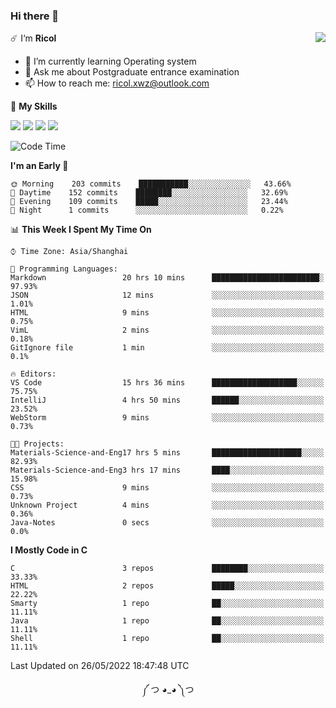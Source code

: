 ### Hi there 👋

<a href="#">
  <img align="right" src="https://github-readme-stats.vercel.app/api?username=Ricolxwz&count_private=true&show_icons=true&theme=prussian" />
</a>

☄️ I‘m **Ricol**

- 🌱 I’m currently learning Operating system
- 💬 Ask me about Postgraduate entrance examination
- 📫 How to reach me: ricol.xwz@outlook.com

🌟 **My Skills**

![](https://img.shields.io/badge/-Git-000000?style=flat-square&logo=git&logoColor=fff)
![](https://img.shields.io/badge/-C-3e74a2?style=flat-square&logo=C&logoColor=fff)
![](https://img.shields.io/badge/-Python-4fc08d?style=flat-square&logo=python&logoColor=fff)
![](https://img.shields.io/badge/-java-ffa500?style=flat-square&logo=java&logoColor=fff)

<!--START_SECTION:waka-->
![Code Time](http://img.shields.io/badge/Code%20Time-0%20secs-blue)

**I'm an Early 🐤** 

```text
🌞 Morning    203 commits    ███████████░░░░░░░░░░░░░░   43.66% 
🌆 Daytime    152 commits    ████████░░░░░░░░░░░░░░░░░   32.69% 
🌃 Evening    109 commits    █████░░░░░░░░░░░░░░░░░░░░   23.44% 
🌙 Night      1 commits      ░░░░░░░░░░░░░░░░░░░░░░░░░   0.22%

```


📊 **This Week I Spent My Time On** 

```text
⌚︎ Time Zone: Asia/Shanghai

💬 Programming Languages: 
Markdown                 20 hrs 10 mins      ████████████████████████░   97.93% 
JSON                     12 mins             ░░░░░░░░░░░░░░░░░░░░░░░░░   1.01% 
HTML                     9 mins              ░░░░░░░░░░░░░░░░░░░░░░░░░   0.75% 
VimL                     2 mins              ░░░░░░░░░░░░░░░░░░░░░░░░░   0.18% 
GitIgnore file           1 min               ░░░░░░░░░░░░░░░░░░░░░░░░░   0.1%

🔥 Editors: 
VS Code                  15 hrs 36 mins      ███████████████████░░░░░░   75.75% 
IntelliJ                 4 hrs 50 mins       ██████░░░░░░░░░░░░░░░░░░░   23.52% 
WebStorm                 9 mins              ░░░░░░░░░░░░░░░░░░░░░░░░░   0.73%

🐱‍💻 Projects: 
Materials-Science-and-Eng17 hrs 5 mins       ████████████████████░░░░░   82.93% 
Materials-Science-and-Eng3 hrs 17 mins       ████░░░░░░░░░░░░░░░░░░░░░   15.98% 
CSS                      9 mins              ░░░░░░░░░░░░░░░░░░░░░░░░░   0.73% 
Unknown Project          4 mins              ░░░░░░░░░░░░░░░░░░░░░░░░░   0.36% 
Java-Notes               0 secs              ░░░░░░░░░░░░░░░░░░░░░░░░░   0.0%

```

**I Mostly Code in C** 

```text
C                        3 repos             ████████░░░░░░░░░░░░░░░░░   33.33% 
HTML                     2 repos             █████░░░░░░░░░░░░░░░░░░░░   22.22% 
Smarty                   1 repo              ██░░░░░░░░░░░░░░░░░░░░░░░   11.11% 
Java                     1 repo              ██░░░░░░░░░░░░░░░░░░░░░░░   11.11% 
Shell                    1 repo              ██░░░░░░░░░░░░░░░░░░░░░░░   11.11%

```



 Last Updated on 26/05/2022 18:47:48 UTC
<!--END_SECTION:waka-->

<div align="center">
༼ つ ◕_◕ ༽つ
</div>
